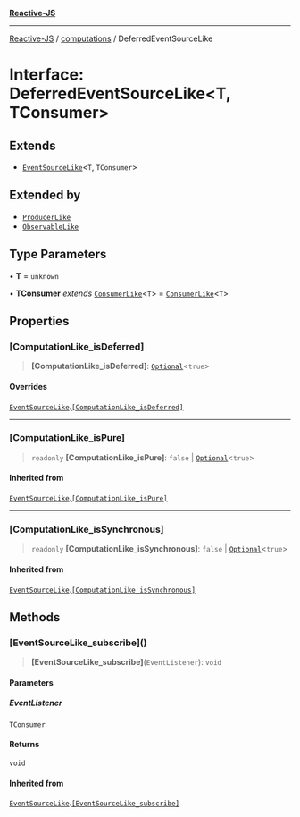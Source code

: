 [**Reactive-JS**](../../README.md)

***

[Reactive-JS](../../README.md) / [computations](../README.md) / DeferredEventSourceLike

# Interface: DeferredEventSourceLike\<T, TConsumer\>

## Extends

- [`EventSourceLike`](EventSourceLike.md)\<`T`, `TConsumer`\>

## Extended by

- [`ProducerLike`](ProducerLike.md)
- [`ObservableLike`](ObservableLike.md)

## Type Parameters

• **T** = `unknown`

• **TConsumer** *extends* [`ConsumerLike`](../../utils/interfaces/ConsumerLike.md)\<`T`\> = [`ConsumerLike`](../../utils/interfaces/ConsumerLike.md)\<`T`\>

## Properties

### \[ComputationLike\_isDeferred\]

> **\[ComputationLike\_isDeferred\]**: [`Optional`](../../functions/type-aliases/Optional.md)\<`true`\>

#### Overrides

[`EventSourceLike`](EventSourceLike.md).[`[ComputationLike_isDeferred]`](EventSourceLike.md#computationlike_isdeferred)

***

### \[ComputationLike\_isPure\]

> `readonly` **\[ComputationLike\_isPure\]**: `false` \| [`Optional`](../../functions/type-aliases/Optional.md)\<`true`\>

#### Inherited from

[`EventSourceLike`](EventSourceLike.md).[`[ComputationLike_isPure]`](EventSourceLike.md#computationlike_ispure)

***

### \[ComputationLike\_isSynchronous\]

> `readonly` **\[ComputationLike\_isSynchronous\]**: `false` \| [`Optional`](../../functions/type-aliases/Optional.md)\<`true`\>

#### Inherited from

[`EventSourceLike`](EventSourceLike.md).[`[ComputationLike_isSynchronous]`](EventSourceLike.md#computationlike_issynchronous)

## Methods

### \[EventSourceLike\_subscribe\]()

> **\[EventSourceLike\_subscribe\]**(`EventListener`): `void`

#### Parameters

##### EventListener

`TConsumer`

#### Returns

`void`

#### Inherited from

[`EventSourceLike`](EventSourceLike.md).[`[EventSourceLike_subscribe]`](EventSourceLike.md#eventsourcelike_subscribe)
